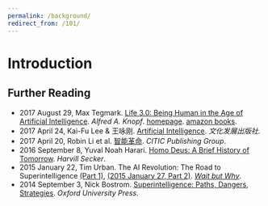 ```yaml
---
permalink: /background/
redirect_from: /101/
---
```

# Introduction

## Further Reading

* 2017 August 29, Max Tegmark. [Life 3.0: Being Human in the Age of Artificial Intelligence](http://www.penguinrandomhouse.com/books/530584/life-30-by-max-tegmark/). *Alfred A. Knopf*. [homepage](http://space.mit.edu/home/tegmark/ai.html). [amazon books](https://www.amazon.com/Life-3-0-Being-Artificial-Intelligence/dp/1101946598).
* 2017 April 24, Kai-Fu Lee & 王咏刚. [Artificial Intelligence](https://www.amazon.cn/%E4%BA%BA%E5%B7%A5%E6%99%BA%E8%83%BD-%E6%9D%8E%E5%BC%80%E5%A4%8D%E8%B0%88AI%E5%A6%82%E4%BD%95%E9%87%8D%E5%A1%91%E4%B8%AA%E4%BA%BA-%E5%95%86%E4%B8%9A%E4%B8%8E%E7%A4%BE%E4%BC%9A%E7%9A%84%E6%9C%AA%E6%9D%A5%E5%9B%BE%E8%B0%B1-%E6%9D%8E%E5%BC%80%E5%A4%8D/dp/B06Y4141WL/). *文化发展出版社*.
* 2017 April 20, Robin Li et al. [智能革命](https://www.amazon.cn/%E5%9B%BE%E4%B9%A6/dp/B06Y5KK792). *CITIC Publishing Group*.
* 2016 September 8, Yuval Noah Harari. [Homo Deus: A Brief History of Tomorrow](https://www.amazon.co.uk/Homo-Deus-Brief-History-Tomorrow/dp/1910701874). *Harvill Secker*.
* 2015 January 22, Tim Urban. The AI Revolution: The Road to Superintelligence [(Part 1)](http://waitbutwhy.com/2015/01/artificial-intelligence-revolution-1.html), [(2015 January 27, Part 2)](http://waitbutwhy.com/2015/01/artificial-intelligence-revolution-2.html). *[Wait but Why](http://waitbutwhy.com/)*.
* 2014 September 3, Nick Bostrom. [Superintelligence: Paths, Dangers, Strategies](https://www.amazon.com/Superintelligence-Dangers-Strategies-Nick-Bostrom/dp/0199678111). *Oxford University Press*. 

